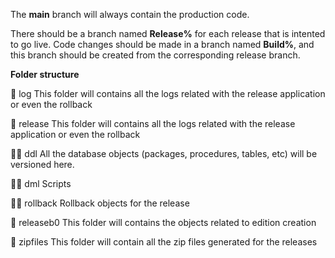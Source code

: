 The **main** branch will always contain the production code.

There should be a branch named **Release%** for each release that is intented to go live.
Code changes should be made in a branch named **Build%**, and this branch should be created from the corresponding release branch.

**Folder structure**

📁 log
This folder will contains all the logs related with the release application or even the rollback

📁 release
This folder will contains all the logs related with the release application or even the rollback
  
  📁📁 ddl
  All the database objects (packages, procedures, tables, etc) will be versioned here.

  📁📁 dml
  Scripts

  📁📁 rollback
  Rollback objects for the release

📁 releaseb0
This folder will contains the objects related to edition creation

📁 zipfiles
This folder will contain all the zip files generated for the releases
